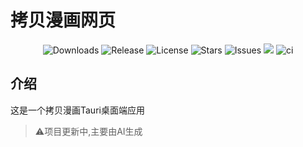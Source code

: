 # 拷贝漫画网页

<p align="center">
  <img src="https://img.shields.io/github/downloads/caolib/copymanga/total?labelColor=grey&color=blue" alt="Downloads">
  <img src="https://img.shields.io/github/v/release/caolib/copymanga?labelColor=grey&color=red" alt="Release">
  <img src="https://img.shields.io/github/license/caolib/copymanga" alt="License">
  <img src="https://img.shields.io/github/stars/caolib/copymanga" alt="Stars">
  <img src="https://img.shields.io/github/issues/caolib/copymanga?label=Issues" alt="Issues">
  <img src="https://img.shields.io/github/downloads/caolib/copymanga/latest/total">
  <img src="https://github.com/caolib/copymanga/actions/workflows/publish.yml/badge.svg" alt="ci">
</p>

## 介绍
这是一个拷贝漫画Tauri桌面端应用

> ⚠️项目更新中,主要由AI生成


